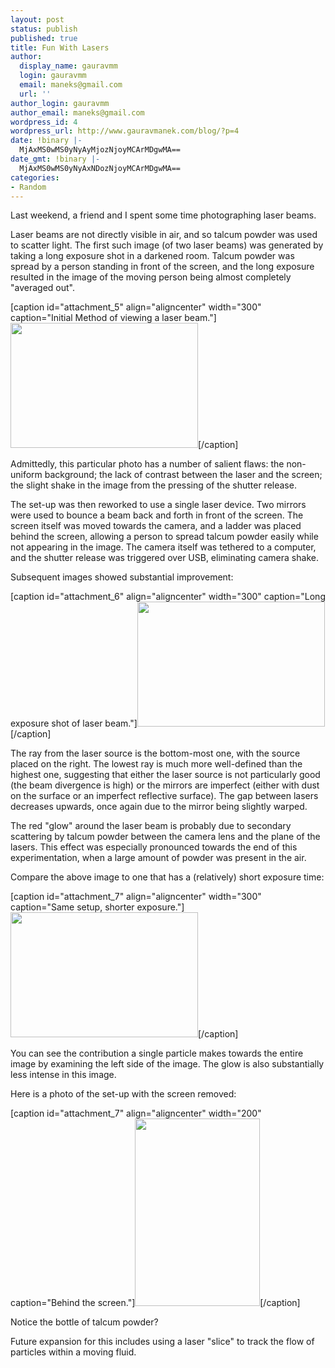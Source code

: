 ```yaml
---
layout: post
status: publish
published: true
title: Fun With Lasers
author:
  display_name: gauravmm
  login: gauravmm
  email: maneks@gmail.com
  url: ''
author_login: gauravmm
author_email: maneks@gmail.com
wordpress_id: 4
wordpress_url: http://www.gauravmanek.com/blog/?p=4
date: !binary |-
  MjAxMS0wMS0yNyAyMjozNjoyMCArMDgwMA==
date_gmt: !binary |-
  MjAxMS0wMS0yNyAxNDozNjoyMCArMDgwMA==
categories:
- Random
---
```

<p>Last weekend, a friend and I spent some time photographing laser beams.</p>
<p>Laser beams are not directly visible in air, and so talcum powder was used to scatter light. The first such image (of two laser beams) was generated by taking a long exposure shot in a darkened room. Talcum powder was spread by a person standing in front of the screen, and the long exposure resulted in the image of the moving person being almost completely "averaged out".</p>
<p>[caption id="attachment_5" align="aligncenter" width="300" caption="Initial Method of viewing a laser beam."]<a href="http://www.gauravmanek.com/blog/wp-content/uploads/2011/01/DSC_3951.jpg"><img class="size-medium wp-image-5 " title="Fun With Lasers - Initial Method" src="http://www.gauravmanek.com/blog/wp-content/uploads/2011/01/DSC_3951-300x200.jpg" alt="" width="300" height="200" /></a>[/caption]</p>
<p>Admittedly, this particular photo has a number of salient flaws: the non-uniform background; the lack of contrast between the laser and the screen; the slight shake in the image from the pressing of the shutter release.</p>
<p>The set-up was then reworked to use a single laser device. Two mirrors were used to bounce a beam back and forth in front of the screen. The screen itself was moved towards the camera, and a ladder was placed behind the screen, allowing a person to spread talcum powder easily while not appearing in the image. The camera itself was tethered to a computer, and the shutter release was triggered over USB, eliminating camera shake.</p>
<p>Subsequent images showed substantial improvement:</p>
<p>[caption id="attachment_6" align="aligncenter" width="300" caption="Long exposure shot of laser beam."]<a href="http://www.gauravmanek.com/blog/wp-content/uploads/2011/01/DSC_3966.jpg"><img class="size-medium wp-image-7" title="Fun With Lasers - Long Exposure" src="http://www.gauravmanek.com/blog/wp-content/uploads/2011/01/DSC_3966-300x200.jpg" alt="" width="300" height="200" /></a>[/caption]</p>
<p>The ray from the laser source is the bottom-most one, with the source placed on the right. The lowest ray is much more well-defined than the highest one, suggesting that either the laser source is not particularly good (the beam divergence is high) or the mirrors are imperfect (either with dust on the surface or an imperfect reflective surface). The gap between lasers decreases upwards, once again due to the mirror being slightly warped.</p>
<p>The red "glow" around the laser beam is probably due to secondary scattering by talcum powder between the camera lens and the plane of the lasers. This effect was especially pronounced towards the end of this experimentation, when a large amount of powder was present in the air.</p>
<p>Compare the above image to one that has a (relatively) short exposure time:</p>
<p>[caption id="attachment_7" align="aligncenter" width="300" caption="Same setup, shorter exposure."]<a href="http://www.gauravmanek.com/blog/wp-content/uploads/2011/01/DSC_3965.jpg"><img class="size-medium wp-image-6" title="Fun With Lasers - Short Exposure" src="http://www.gauravmanek.com/blog/wp-content/uploads/2011/01/DSC_3965-300x200.jpg" alt="" width="300" height="200" /></a>[/caption]</p>
<p>You can see the contribution a single particle makes towards the entire image by examining the left side of the image. The glow is also substantially less intense in this image.</p>
<p>Here is a photo of the set-up with the screen removed:</p>
<p>[caption id="attachment_7" align="aligncenter" width="200" caption="Behind the screen."]<a href="http://www.gauravmanek.com/blog/wp-content/uploads/2011/01/DSC_4017.jpg"><img class="size-medium wp-image-9" title="Fun With Lasers - Behind the Screen" src="http://www.gauravmanek.com/blog/wp-content/uploads/2011/01/DSC_4017-200x300.jpg" alt="" width="200" height="300" /></a>[/caption]</p>
<p>Notice the bottle of talcum powder?</p>
<p>Future expansion for this includes using a laser "slice" to track the flow of particles within a moving fluid.</p>
